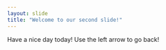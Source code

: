 ```yaml
---
layout: slide
title: "Welcome to our second slide!"
---
```

Have a nice day today!
Use the left arrow to go back!
